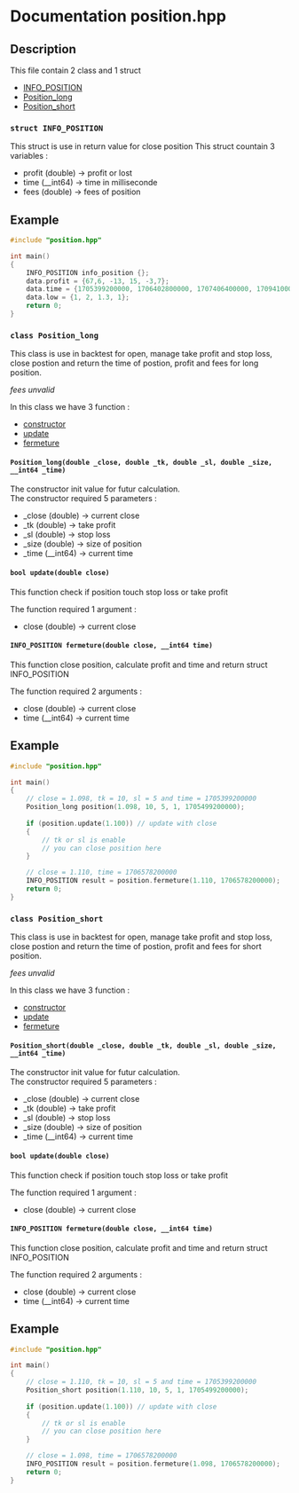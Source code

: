 # Documentation position.hpp

## Description
This file contain 2 class and 1 struct
- [INFO_POSITION](#INFO_POSITION)
- [Position_long](#Position_long)
- [Position_short](#Position_short)


<a id="INFO_POSITION"></a>
### `struct INFO_POSITION`
This struct is use in return value for close position
This struct countain 3 variables : 
- profit (double) &#8594; profit or lost
- time (__int64) &#8594; time in milliseconde
- fees (double) &#8594; fees of position

## Example

```cpp
#include "position.hpp"

int main()
{
    INFO_POSITION info_position {};
    data.profit = {67,6, -13, 15, -3,7};
    data.time = {1705399200000, 1706402800000, 1707406400000, 1709410000000};
    data.low = {1, 2, 1.3, 1};
    return 0;
}
```

<a id="Position_long"></a>
### `class Position_long`
This class is use in backtest for open, manage take profit and stop loss, close postion and return the time of postion, profit and fees for long position.

*fees unvalid*

In this class we have 3 function :
- [constructor](#constructor_long)
- [update](#update_long)
- [fermeture](#fermeture_long)

<a id="constructor_long"></a>
#### `Position_long(double _close, double _tk, double _sl, double _size, __int64 _time)`
The constructor init value for futur calculation.\
The constructor required 5 parameters : 
- _close (double) &#8594; current close
- _tk (double) &#8594; take profit
- _sl (double) &#8594; stop loss
- _size (double) &#8594; size of position
- _time (__int64) &#8594; current time

<a id="update_long"></a>
#### `bool update(double close)`
This function check if position touch stop loss or take profit

The function required 1 argument : 
- close (double) &#8594; current close

<a id="fermeture_long"></a>
#### `INFO_POSITION fermeture(double close, __int64 time)`
This function close position, calculate profit and time and return struct INFO_POSITION

The function required 2 arguments : 
- close (double) &#8594; current close
- time (__int64) &#8594; current time


## Example

```cpp
#include "position.hpp"

int main()
{
    // close = 1.098, tk = 10, sl = 5 and time = 1705399200000
    Position_long position(1.098, 10, 5, 1, 1705499200000);
    
    if (position.update(1.100)) // update with close
    {
        // tk or sl is enable
        // you can close position here
    }

    // close = 1.110, time = 1706578200000
    INFO_POSITION result = position.fermeture(1.110, 1706578200000);
    return 0;
}
```


<a id="Position_short"></a>
### `class Position_short`
This class is use in backtest for open, manage take profit and stop loss, close postion and return the time of postion, profit and fees for short position.

*fees unvalid*

In this class we have 3 function :
- [constructor](#constructor_short)
- [update](#update_short)
- [fermeture](#fermeture_short)

<a id="constructor_short"></a>
#### `Position_short(double _close, double _tk, double _sl, double _size, __int64 _time)`
The constructor init value for futur calculation.\
The constructor required 5 parameters : 
- _close (double) &#8594; current close
- _tk (double) &#8594; take profit
- _sl (double) &#8594; stop loss
- _size (double) &#8594; size of position
- _time (__int64) &#8594; current time

<a id="update_short"></a>
#### `bool update(double close)`
This function check if position touch stop loss or take profit

The function required 1 argument : 
- close (double) &#8594; current close

<a id="fermeture_short"></a>
#### `INFO_POSITION fermeture(double close, __int64 time)`
This function close position, calculate profit and time and return struct INFO_POSITION

The function required 2 arguments : 
- close (double) &#8594; current close
- time (__int64) &#8594; current time


## Example

```cpp
#include "position.hpp"

int main()
{
    // close = 1.110, tk = 10, sl = 5 and time = 1705399200000
    Position_short position(1.110, 10, 5, 1, 1705499200000);
    
    if (position.update(1.100)) // update with close
    {
        // tk or sl is enable
        // you can close position here
    }

    // close = 1.098, time = 1706578200000
    INFO_POSITION result = position.fermeture(1.098, 1706578200000);
    return 0;
}
```